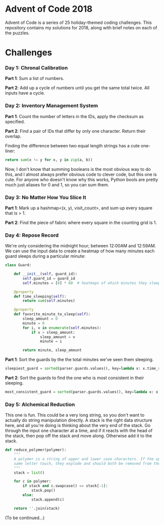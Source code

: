 # Advent of Code 2018

Advent of Code is a series of 25 holiday-themed coding challenges. This repository contains my solutions for 2018, along with brief notes on each of the puzzles.

# Challenges 

### Day 1: Chronal Calibration

**Part 1**: Sum a list of numbers. 

**Part 2**: Add up a cycle of numbers until you get the same total twice. All inputs have a cycle. 

### Day 2: Inventory Management System

**Part 1**: Count the number of letters in the IDs, apply the checksum as specified. 

**Part 2**: Find a pair of IDs that differ by only one character. Return their overlap. 

Finding the difference between two equal length strings has a cute one-liner: 
```python
return sum(x != y for x, y in zip(a, b))
```

Now, I don't know that summing booleans is the most obvious way to do this, and I almost always prefer obvious code to clever code, but this one is cute. For anyone who doesn't know why this works, Python bools are pretty much just aliases for 0 and 1, so you can sum them. 

### Day 3: No Matter How You Slice It

**Part 1**: Mark up a hashmap<(x, y), visit_count>, and sum up every square that is > 1.

**Part 2**: Find the piece of fabric where every square in the counting grid is 1. 

### Day 4: Repose Record

We're only considering the midnight hour; between 12:00AM and 12:59AM. We can use the input data to create a heatmap of how many minutes each guard sleeps during a particular minute:

```python
class Guard:

    def __init__(self, guard_id):
        self.guard_id = guard_id
        self.minutes = [0] * 60  # heatmaps of which minutes they sleep throughout their one hour shift

    @property
    def time_sleeping(self):
        return sum(self.minutes)

    @property
    def favorite_minute_to_sleep(self):
        sleep_amount = 0
        minute = 0
        for i, v in enumerate(self.minutes):
            if v > sleep_amount:
                sleep_amount = v
                minute = i

        return minute, sleep_amount
```

**Part 1**: Sort the guards by the the total minutes we've seen them sleeping.

```python
sleepiest_guard = sorted(parser.guards.values(), key=lambda x: x.time_sleeping)[-1]
```

**Part 2**: Sort the guards to find the one who is most consistent in their sleeping.

```python
most_consistent_guard = sorted(parser.guards.values(), key=lambda x: x.favorite_minute_to_sleep[1])[-1]
```

### Day 5: Alchemical Reduction

This one is fun. This could be a very long string, so you don't want to actually do string manipulation directly. A stack is the right data structure here, and all you're doing is thinking about the very end of the stack. Go through the input one character at a time, and if it reacts with the head of the stack, then pop off the stack and move along. Otherwise add it to the stack. 

```python
def reduce_polymer(polymer):
    """
    A polymer is a string of upper and lower case characters. If the upper and lower case versions of the
    same letter touch, they explode and should both be removed from the chain.
    """
    stack = list()

    for c in polymer:
        if stack and c.swapcase() == stack[-1]:
            stack.pop()
        else:
            stack.append(c)

    return ''.join(stack)
```
(To be continued...)
